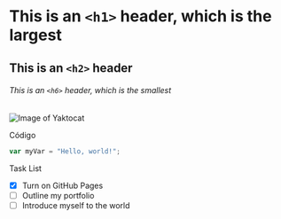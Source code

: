 # This is an `<h1>` header, which is the largest

## This is an `<h2>` header

###### This is an `<h6>` header, which is the smallest

![Image of Yaktocat](https://octodex.github.com/images/yaktocat.png)

Código
``` javascript
var myVar = "Hello, world!";
```

Task List
- [x] Turn on GitHub Pages
- [ ] Outline my portfolio
- [ ] Introduce myself to the world
